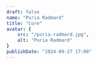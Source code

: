 ```yaml
---
draft: false
name: "Puria Radmard"
title: "Core"
avatar: {
    src: "/puria-radmard.jpg",
    alt: "Puria Radmard"
}
publishDate: "2024-09-27 17:00"
---
```

